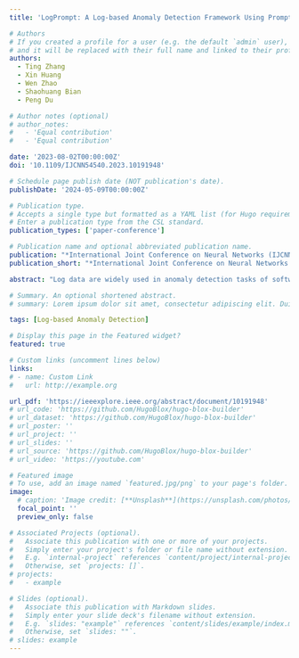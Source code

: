 ```yaml
---
title: 'LogPrompt: A Log-based Anomaly Detection Framework Using Prompts'

# Authors
# If you created a profile for a user (e.g. the default `admin` user), write the username (folder name) here
# and it will be replaced with their full name and linked to their profile.
authors:
  - Ting Zhang
  - Xin Huang
  - Wen Zhao
  - Shaohuang Bian
  - Peng Du

# Author notes (optional)
# author_notes:
#   - 'Equal contribution'
#   - 'Equal contribution'

date: '2023-08-02T00:00:00Z'
doi: '10.1109/IJCNN54540.2023.10191948'

# Schedule page publish date (NOT publication's date).
publishDate: '2024-05-09T00:00:00Z'

# Publication type.
# Accepts a single type but formatted as a YAML list (for Hugo requirements).
# Enter a publication type from the CSL standard.
publication_types: ['paper-conference']

# Publication name and optional abbreviated publication name.
publication: "*International Joint Conference on Neural Networks (IJCNN)*, 2023. (CCF C, Oral)"
publication_short: "*International Joint Conference on Neural Networks (IJCNN)*, 2023. (CCF C, Oral)"

abstract: "Log data are widely used in anomaly detection tasks of software system. At present, log anomaly detection methods based on deep learning have greatly progressed. However, the existing methods have the following limitations: (1) Logs are at large scale but labeled logs are rare, so training a detection model that requires a number of labeled log data from scratch is costly and impractical; (2) Log anomaly detection tasks usually need to comprehensively consider the semantic and sequential information in logs, but most of the current log anomaly detection frameworks only build models from either aspect; (3) Normal and abnormal logs are imbalanced in real world, which seriously reduces the detection recalls. This paper proposes a log anomaly detection framework called LogPrompt to solve the problems mentioned above. LogPrompt leverages prompts to guide the pretrained language model (PLM) to better learn the semantic and sequential information of logs, and avoids training a model from scratch. Even with few training data, the model achieves good detection performance. Moreover, it uses focal loss instead of cross entropy loss to guide the model optimization during training stage, for alleviating the class imbalance problem. Experiments show that LogPrompt can detect log anomalies more effectively and efficiently by prompts, and it can significantly improve the recalls and F1 scores."

# Summary. An optional shortened abstract.
# summary: Lorem ipsum dolor sit amet, consectetur adipiscing elit. Duis posuere tellus ac convallis placerat. Proin tincidunt magna sed ex sollicitudin condimentum.

tags: [Log-based Anomaly Detection]

# Display this page in the Featured widget?
featured: true

# Custom links (uncomment lines below)
links:
# - name: Custom Link
#   url: http://example.org

url_pdf: 'https://ieeexplore.ieee.org/abstract/document/10191948'
# url_code: 'https://github.com/HugoBlox/hugo-blox-builder'
# url_dataset: 'https://github.com/HugoBlox/hugo-blox-builder'
# url_poster: ''
# url_project: ''
# url_slides: ''
# url_source: 'https://github.com/HugoBlox/hugo-blox-builder'
# url_video: 'https://youtube.com'

# Featured image
# To use, add an image named `featured.jpg/png` to your page's folder.
image:
  # caption: 'Image credit: [**Unsplash**](https://unsplash.com/photos/pLCdAaMFLTE)'
  focal_point: ''
  preview_only: false

# Associated Projects (optional).
#   Associate this publication with one or more of your projects.
#   Simply enter your project's folder or file name without extension.
#   E.g. `internal-project` references `content/project/internal-project/index.md`.
#   Otherwise, set `projects: []`.
# projects:
#   - example

# Slides (optional).
#   Associate this publication with Markdown slides.
#   Simply enter your slide deck's filename without extension.
#   E.g. `slides: "example"` references `content/slides/example/index.md`.
#   Otherwise, set `slides: ""`.
# slides: example
---
```


<!-- {{% callout note %}}
Click the _Cite_ button above to demo the feature to enable visitors to import publication metadata into their reference management software.
{{% /callout %}}

{{% callout note %}}
Create your slides in Markdown - click the _Slides_ button to check out the example.
{{% /callout %}}

Add the publication's **full text** or **supplementary notes** here. You can use rich formatting such as including [code, math, and images](https://docs.hugoblox.com/content/writing-markdown-latex/). -->
